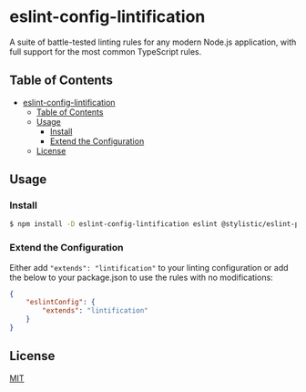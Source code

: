 # eslint-config-lintification

A suite of battle-tested linting rules for any modern Node.js application, with full support for the most common TypeScript rules.



## Table of Contents
- [eslint-config-lintification](#eslint-config-lintification)
  - [Table of Contents](#table-of-contents)
  - [Usage](#usage)
    - [Install](#install)
    - [Extend the Configuration](#extend-the-configuration)
  - [License](#license)



## Usage

### Install
```bash
$ npm install -D eslint-config-lintification eslint @stylistic/eslint-plugin@2.10.1 @typescript-eslint/eslint-plugin@6.7.4 eslint-plugin-file-progress@1.3.0 eslint-plugin-import@2.28.1 eslint-plugin-import-newlines@1.3.4 eslint-plugin-jest@27.4.2 eslint-plugin-newline-destructuring@1.2.2 eslint-plugin-simple-import-sort@10.0.0 eslint-import-resolver-typescript@3.6.1
```

### Extend the Configuration

Either add `"extends": "lintification"` to your linting configuration or add the below to your package.json to use the rules with no modifications:
```json
{
    "eslintConfig": {
        "extends": "lintification"
    }
}
```



## License
[MIT](https://choosealicense.com/licenses/mit/)
